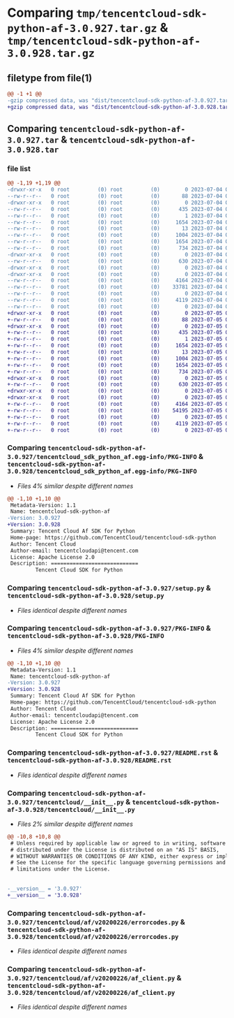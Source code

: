 # Comparing `tmp/tencentcloud-sdk-python-af-3.0.927.tar.gz` & `tmp/tencentcloud-sdk-python-af-3.0.928.tar.gz`

## filetype from file(1)

```diff
@@ -1 +1 @@
-gzip compressed data, was "dist/tencentcloud-sdk-python-af-3.0.927.tar", last modified: Tue Jul  4 00:13:40 2023, max compression
+gzip compressed data, was "dist/tencentcloud-sdk-python-af-3.0.928.tar", last modified: Wed Jul  5 00:17:24 2023, max compression
```

## Comparing `tencentcloud-sdk-python-af-3.0.927.tar` & `tencentcloud-sdk-python-af-3.0.928.tar`

### file list

```diff
@@ -1,19 +1,19 @@
-drwxr-xr-x   0 root         (0) root         (0)        0 2023-07-04 00:13:40.000000 tencentcloud-sdk-python-af-3.0.927/
--rw-r--r--   0 root         (0) root         (0)       88 2023-07-04 00:13:40.000000 tencentcloud-sdk-python-af-3.0.927/setup.cfg
-drwxr-xr-x   0 root         (0) root         (0)        0 2023-07-04 00:13:40.000000 tencentcloud-sdk-python-af-3.0.927/tencentcloud_sdk_python_af.egg-info/
--rw-r--r--   0 root         (0) root         (0)      435 2023-07-04 00:13:40.000000 tencentcloud-sdk-python-af-3.0.927/tencentcloud_sdk_python_af.egg-info/SOURCES.txt
--rw-r--r--   0 root         (0) root         (0)        1 2023-07-04 00:13:40.000000 tencentcloud-sdk-python-af-3.0.927/tencentcloud_sdk_python_af.egg-info/dependency_links.txt
--rw-r--r--   0 root         (0) root         (0)     1654 2023-07-04 00:13:40.000000 tencentcloud-sdk-python-af-3.0.927/tencentcloud_sdk_python_af.egg-info/PKG-INFO
--rw-r--r--   0 root         (0) root         (0)       13 2023-07-04 00:13:40.000000 tencentcloud-sdk-python-af-3.0.927/tencentcloud_sdk_python_af.egg-info/top_level.txt
--rw-r--r--   0 root         (0) root         (0)     1004 2023-07-04 00:13:40.000000 tencentcloud-sdk-python-af-3.0.927/setup.py
--rw-r--r--   0 root         (0) root         (0)     1654 2023-07-04 00:13:40.000000 tencentcloud-sdk-python-af-3.0.927/PKG-INFO
--rw-r--r--   0 root         (0) root         (0)      734 2023-07-04 00:13:40.000000 tencentcloud-sdk-python-af-3.0.927/README.rst
-drwxr-xr-x   0 root         (0) root         (0)        0 2023-07-04 00:13:40.000000 tencentcloud-sdk-python-af-3.0.927/tencentcloud/
--rw-r--r--   0 root         (0) root         (0)      630 2023-07-04 00:13:40.000000 tencentcloud-sdk-python-af-3.0.927/tencentcloud/__init__.py
-drwxr-xr-x   0 root         (0) root         (0)        0 2023-07-04 00:13:40.000000 tencentcloud-sdk-python-af-3.0.927/tencentcloud/af/
-drwxr-xr-x   0 root         (0) root         (0)        0 2023-07-04 00:13:40.000000 tencentcloud-sdk-python-af-3.0.927/tencentcloud/af/v20200226/
--rw-r--r--   0 root         (0) root         (0)     4164 2023-07-04 00:13:40.000000 tencentcloud-sdk-python-af-3.0.927/tencentcloud/af/v20200226/errorcodes.py
--rw-r--r--   0 root         (0) root         (0)    33781 2023-07-04 00:13:40.000000 tencentcloud-sdk-python-af-3.0.927/tencentcloud/af/v20200226/models.py
--rw-r--r--   0 root         (0) root         (0)        0 2023-07-04 00:13:40.000000 tencentcloud-sdk-python-af-3.0.927/tencentcloud/af/v20200226/__init__.py
--rw-r--r--   0 root         (0) root         (0)     4119 2023-07-04 00:13:40.000000 tencentcloud-sdk-python-af-3.0.927/tencentcloud/af/v20200226/af_client.py
--rw-r--r--   0 root         (0) root         (0)        0 2023-07-04 00:13:40.000000 tencentcloud-sdk-python-af-3.0.927/tencentcloud/af/__init__.py
+drwxr-xr-x   0 root         (0) root         (0)        0 2023-07-05 00:17:24.000000 tencentcloud-sdk-python-af-3.0.928/
+-rw-r--r--   0 root         (0) root         (0)       88 2023-07-05 00:17:24.000000 tencentcloud-sdk-python-af-3.0.928/setup.cfg
+drwxr-xr-x   0 root         (0) root         (0)        0 2023-07-05 00:17:24.000000 tencentcloud-sdk-python-af-3.0.928/tencentcloud_sdk_python_af.egg-info/
+-rw-r--r--   0 root         (0) root         (0)      435 2023-07-05 00:17:24.000000 tencentcloud-sdk-python-af-3.0.928/tencentcloud_sdk_python_af.egg-info/SOURCES.txt
+-rw-r--r--   0 root         (0) root         (0)        1 2023-07-05 00:17:24.000000 tencentcloud-sdk-python-af-3.0.928/tencentcloud_sdk_python_af.egg-info/dependency_links.txt
+-rw-r--r--   0 root         (0) root         (0)     1654 2023-07-05 00:17:24.000000 tencentcloud-sdk-python-af-3.0.928/tencentcloud_sdk_python_af.egg-info/PKG-INFO
+-rw-r--r--   0 root         (0) root         (0)       13 2023-07-05 00:17:24.000000 tencentcloud-sdk-python-af-3.0.928/tencentcloud_sdk_python_af.egg-info/top_level.txt
+-rw-r--r--   0 root         (0) root         (0)     1004 2023-07-05 00:17:24.000000 tencentcloud-sdk-python-af-3.0.928/setup.py
+-rw-r--r--   0 root         (0) root         (0)     1654 2023-07-05 00:17:24.000000 tencentcloud-sdk-python-af-3.0.928/PKG-INFO
+-rw-r--r--   0 root         (0) root         (0)      734 2023-07-05 00:17:24.000000 tencentcloud-sdk-python-af-3.0.928/README.rst
+drwxr-xr-x   0 root         (0) root         (0)        0 2023-07-05 00:17:24.000000 tencentcloud-sdk-python-af-3.0.928/tencentcloud/
+-rw-r--r--   0 root         (0) root         (0)      630 2023-07-05 00:17:24.000000 tencentcloud-sdk-python-af-3.0.928/tencentcloud/__init__.py
+drwxr-xr-x   0 root         (0) root         (0)        0 2023-07-05 00:17:24.000000 tencentcloud-sdk-python-af-3.0.928/tencentcloud/af/
+drwxr-xr-x   0 root         (0) root         (0)        0 2023-07-05 00:17:24.000000 tencentcloud-sdk-python-af-3.0.928/tencentcloud/af/v20200226/
+-rw-r--r--   0 root         (0) root         (0)     4164 2023-07-05 00:17:24.000000 tencentcloud-sdk-python-af-3.0.928/tencentcloud/af/v20200226/errorcodes.py
+-rw-r--r--   0 root         (0) root         (0)    54195 2023-07-05 00:17:24.000000 tencentcloud-sdk-python-af-3.0.928/tencentcloud/af/v20200226/models.py
+-rw-r--r--   0 root         (0) root         (0)        0 2023-07-05 00:17:24.000000 tencentcloud-sdk-python-af-3.0.928/tencentcloud/af/v20200226/__init__.py
+-rw-r--r--   0 root         (0) root         (0)     4119 2023-07-05 00:17:24.000000 tencentcloud-sdk-python-af-3.0.928/tencentcloud/af/v20200226/af_client.py
+-rw-r--r--   0 root         (0) root         (0)        0 2023-07-05 00:17:24.000000 tencentcloud-sdk-python-af-3.0.928/tencentcloud/af/__init__.py
```

### Comparing `tencentcloud-sdk-python-af-3.0.927/tencentcloud_sdk_python_af.egg-info/PKG-INFO` & `tencentcloud-sdk-python-af-3.0.928/tencentcloud_sdk_python_af.egg-info/PKG-INFO`

 * *Files 4% similar despite different names*

```diff
@@ -1,10 +1,10 @@
 Metadata-Version: 1.1
 Name: tencentcloud-sdk-python-af
-Version: 3.0.927
+Version: 3.0.928
 Summary: Tencent Cloud Af SDK for Python
 Home-page: https://github.com/TencentCloud/tencentcloud-sdk-python
 Author: Tencent Cloud
 Author-email: tencentcloudapi@tencent.com
 License: Apache License 2.0
 Description: ============================
         Tencent Cloud SDK for Python
```

### Comparing `tencentcloud-sdk-python-af-3.0.927/setup.py` & `tencentcloud-sdk-python-af-3.0.928/setup.py`

 * *Files identical despite different names*

### Comparing `tencentcloud-sdk-python-af-3.0.927/PKG-INFO` & `tencentcloud-sdk-python-af-3.0.928/PKG-INFO`

 * *Files 4% similar despite different names*

```diff
@@ -1,10 +1,10 @@
 Metadata-Version: 1.1
 Name: tencentcloud-sdk-python-af
-Version: 3.0.927
+Version: 3.0.928
 Summary: Tencent Cloud Af SDK for Python
 Home-page: https://github.com/TencentCloud/tencentcloud-sdk-python
 Author: Tencent Cloud
 Author-email: tencentcloudapi@tencent.com
 License: Apache License 2.0
 Description: ============================
         Tencent Cloud SDK for Python
```

### Comparing `tencentcloud-sdk-python-af-3.0.927/README.rst` & `tencentcloud-sdk-python-af-3.0.928/README.rst`

 * *Files identical despite different names*

### Comparing `tencentcloud-sdk-python-af-3.0.927/tencentcloud/__init__.py` & `tencentcloud-sdk-python-af-3.0.928/tencentcloud/__init__.py`

 * *Files 2% similar despite different names*

```diff
@@ -10,8 +10,8 @@
 # Unless required by applicable law or agreed to in writing, software
 # distributed under the License is distributed on an "AS IS" BASIS,
 # WITHOUT WARRANTIES OR CONDITIONS OF ANY KIND, either express or implied.
 # See the License for the specific language governing permissions and
 # limitations under the License.
 
 
-__version__ = '3.0.927'
+__version__ = '3.0.928'
```

### Comparing `tencentcloud-sdk-python-af-3.0.927/tencentcloud/af/v20200226/errorcodes.py` & `tencentcloud-sdk-python-af-3.0.928/tencentcloud/af/v20200226/errorcodes.py`

 * *Files identical despite different names*

### Comparing `tencentcloud-sdk-python-af-3.0.927/tencentcloud/af/v20200226/af_client.py` & `tencentcloud-sdk-python-af-3.0.928/tencentcloud/af/v20200226/af_client.py`

 * *Files identical despite different names*

